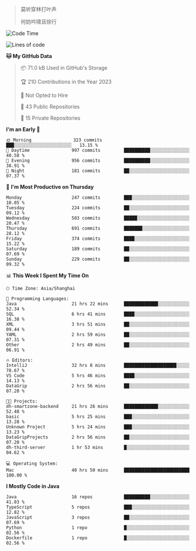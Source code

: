 > 莫听穿林打叶声
> 
> 何妨吟啸且徐行

<!-- ![Github Stats](https://github-readme-stats.vercel.app/api?username=catch6&count_private=true&show_icons=true&theme=gruvbox) -->

<!-- ![Top Langs](https://github-readme-stats.vercel.app/api/top-langs/?username=catch6&layout=compact) -->

<!--START_SECTION:waka-->
![Code Time](http://img.shields.io/badge/Code%20Time-336%20hrs%2037%20mins-blue)

![Lines of code](https://img.shields.io/badge/From%20Hello%20World%20I%27ve%20Written-9.3%20million%20lines%20of%20code-blue)

**🐱 My GitHub Data** 

> 📦 71.0 kB Used in GitHub's Storage 
 > 
> 🏆 210 Contributions in the Year 2023
 > 
> 🚫 Not Opted to Hire
 > 
> 📜 43 Public Repositories 
 > 
> 🔑 15 Private Repositories 
 > 
**I'm an Early 🐤** 

```text
🌞 Morning                323 commits         ███░░░░░░░░░░░░░░░░░░░░░░   13.15 % 
🌆 Daytime                997 commits         ██████████░░░░░░░░░░░░░░░   40.58 % 
🌃 Evening                956 commits         ██████████░░░░░░░░░░░░░░░   38.91 % 
🌙 Night                  181 commits         ██░░░░░░░░░░░░░░░░░░░░░░░   07.37 % 
```
📅 **I'm Most Productive on Thursday** 

```text
Monday                   247 commits         ███░░░░░░░░░░░░░░░░░░░░░░   10.05 % 
Tuesday                  224 commits         ██░░░░░░░░░░░░░░░░░░░░░░░   09.12 % 
Wednesday                503 commits         █████░░░░░░░░░░░░░░░░░░░░   20.47 % 
Thursday                 691 commits         ███████░░░░░░░░░░░░░░░░░░   28.12 % 
Friday                   374 commits         ████░░░░░░░░░░░░░░░░░░░░░   15.22 % 
Saturday                 189 commits         ██░░░░░░░░░░░░░░░░░░░░░░░   07.69 % 
Sunday                   229 commits         ██░░░░░░░░░░░░░░░░░░░░░░░   09.32 % 
```


📊 **This Week I Spent My Time On** 

```text
🕑︎ Time Zone: Asia/Shanghai

💬 Programming Languages: 
Java                     21 hrs 22 mins      █████████████░░░░░░░░░░░░   52.34 % 
SQL                      6 hrs 41 mins       ████░░░░░░░░░░░░░░░░░░░░░   16.38 % 
XML                      3 hrs 51 mins       ██░░░░░░░░░░░░░░░░░░░░░░░   09.44 % 
YAML                     2 hrs 59 mins       ██░░░░░░░░░░░░░░░░░░░░░░░   07.31 % 
Other                    2 hrs 49 mins       ██░░░░░░░░░░░░░░░░░░░░░░░   06.91 % 

🔥 Editors: 
IntelliJ                 32 hrs 8 mins       ████████████████████░░░░░   78.67 % 
VS Code                  5 hrs 46 mins       ████░░░░░░░░░░░░░░░░░░░░░   14.13 % 
DataGrip                 2 hrs 56 mins       ██░░░░░░░░░░░░░░░░░░░░░░░   07.20 % 

🐱‍💻 Projects: 
dh-smartzone-backend     21 hrs 26 mins      █████████████░░░░░░░░░░░░   52.48 % 
basic                    5 hrs 25 mins       ███░░░░░░░░░░░░░░░░░░░░░░   13.28 % 
Unknown Project          5 hrs 24 mins       ███░░░░░░░░░░░░░░░░░░░░░░   13.23 % 
DataGripProjects         2 hrs 56 mins       ██░░░░░░░░░░░░░░░░░░░░░░░   07.20 % 
dh-third-server          1 hr 53 mins        █░░░░░░░░░░░░░░░░░░░░░░░░   04.62 % 

💻 Operating System: 
Mac                      40 hrs 50 mins      █████████████████████████   100.00 % 
```

**I Mostly Code in Java** 

```text
Java                     16 repos            ██████████░░░░░░░░░░░░░░░   41.03 % 
TypeScript               5 repos             ███░░░░░░░░░░░░░░░░░░░░░░   12.82 % 
JavaScript               3 repos             ██░░░░░░░░░░░░░░░░░░░░░░░   07.69 % 
Python                   1 repo              █░░░░░░░░░░░░░░░░░░░░░░░░   02.56 % 
Dockerfile               1 repo              █░░░░░░░░░░░░░░░░░░░░░░░░   02.56 % 
```




<!--END_SECTION:waka-->
